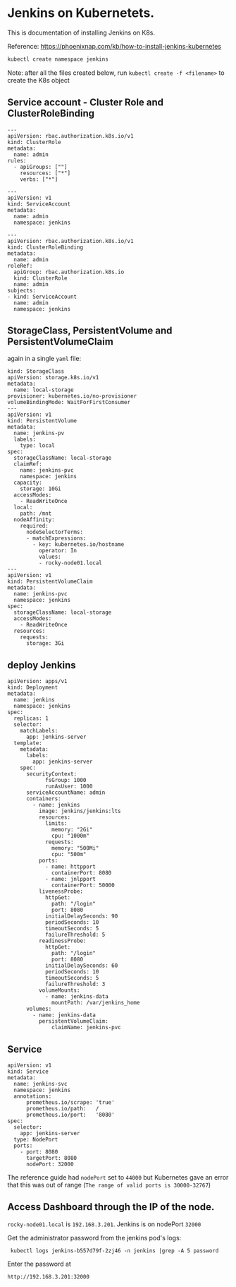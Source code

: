 # Jenkins on Kubernetets.

This is documentation of installing Jenkins on K8s.

Reference: https://phoenixnap.com/kb/how-to-install-jenkins-kubernetes

```bash
kubectl create namespace jenkins
```

Note: after all the files created below, run 
`kubectl create -f <filename>` to create the K8s object

## Service account - Cluster Role and ClusterRoleBinding

```
---
apiVersion: rbac.authorization.k8s.io/v1
kind: ClusterRole
metadata:
  name: admin
rules:
  - apiGroups: [""]
    resources: ["*"]
    verbs: ["*"]

---
apiVersion: v1
kind: ServiceAccount
metadata:
  name: admin
  namespace: jenkins

---
apiVersion: rbac.authorization.k8s.io/v1
kind: ClusterRoleBinding
metadata:
  name: admin
roleRef:
  apiGroup: rbac.authorization.k8s.io
  kind: ClusterRole
  name: admin
subjects:
- kind: ServiceAccount
  name: admin
  namespace: jenkins
```

## StorageClass, PersistentVolume and PersistentVolumeClaim

again in a single `yaml` file:

```
kind: StorageClass
apiVersion: storage.k8s.io/v1
metadata:
  name: local-storage
provisioner: kubernetes.io/no-provisioner
volumeBindingMode: WaitForFirstConsumer
---
apiVersion: v1
kind: PersistentVolume
metadata:
  name: jenkins-pv
  labels:
    type: local
spec:
  storageClassName: local-storage
  claimRef:
    name: jenkins-pvc
    namespace: jenkins
  capacity:
    storage: 10Gi
  accessModes:
    - ReadWriteOnce
  local:
    path: /mnt
  nodeAffinity:
    required:
      nodeSelectorTerms:
      - matchExpressions:
        - key: kubernetes.io/hostname
          operator: In
          values:
          - rocky-node01.local
---
apiVersion: v1
kind: PersistentVolumeClaim
metadata:
  name: jenkins-pvc
  namespace: jenkins
spec:
  storageClassName: local-storage
  accessModes:
    - ReadWriteOnce
  resources:
    requests:
      storage: 3Gi
```


## deploy Jenkins

```
apiVersion: apps/v1
kind: Deployment
metadata:
  name: jenkins
  namespace: jenkins
spec:
  replicas: 1
  selector:
    matchLabels:
      app: jenkins-server
  template:
    metadata:
      labels:
        app: jenkins-server
    spec:
      securityContext:
            fsGroup: 1000 
            runAsUser: 1000
      serviceAccountName: admin
      containers:
        - name: jenkins
          image: jenkins/jenkins:lts
          resources:
            limits:
              memory: "2Gi"
              cpu: "1000m"
            requests:
              memory: "500Mi"
              cpu: "500m"
          ports:
            - name: httpport
              containerPort: 8080
            - name: jnlpport
              containerPort: 50000
          livenessProbe:
            httpGet:
              path: "/login"
              port: 8080
            initialDelaySeconds: 90
            periodSeconds: 10
            timeoutSeconds: 5
            failureThreshold: 5
          readinessProbe:
            httpGet:
              path: "/login"
              port: 8080
            initialDelaySeconds: 60
            periodSeconds: 10
            timeoutSeconds: 5
            failureThreshold: 3
          volumeMounts:
            - name: jenkins-data
              mountPath: /var/jenkins_home         
      volumes:
        - name: jenkins-data
          persistentVolumeClaim:
              claimName: jenkins-pvc
```

## Service

```
apiVersion: v1
kind: Service
metadata:
  name: jenkins-svc
  namespace: jenkins
  annotations:
      prometheus.io/scrape: 'true'
      prometheus.io/path:   /
      prometheus.io/port:   '8080'
spec:
  selector: 
    app: jenkins-server
  type: NodePort  
  ports:
    - port: 8080
      targetPort: 8080
      nodePort: 32000

```

The reference guide had `nodePort` set to `44000` but Kubernetes gave an error that this was out of range (`The range of valid ports is 30000-32767`) 

## Access Dashboard through the IP of the node.

`rocky-node01.local` is `192.168.3.201`. Jenkins is on nodePort `32000`

Get the administrator password from the jenkins pod's logs:

` kubectl logs jenkins-b557d79f-2zj46 -n jenkins |grep -A 5 password`

Enter the password at

`http://192.168.3.201:32000`

